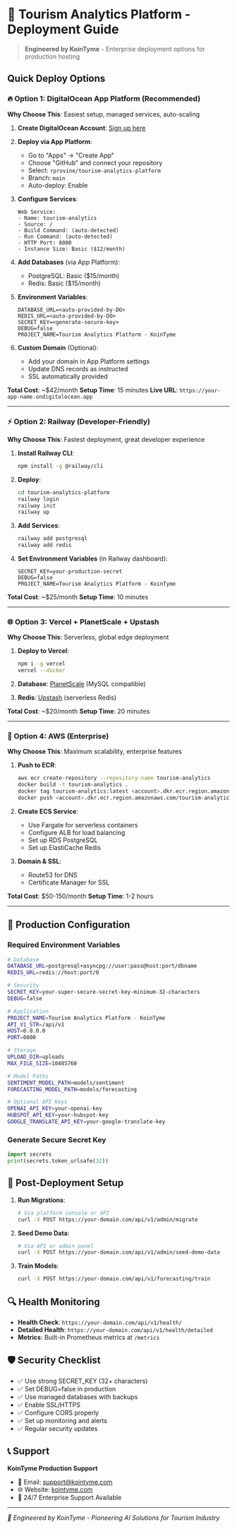 # 🚀 Tourism Analytics Platform - Deployment Guide

> **Engineered by KoinTyme** - Enterprise deployment options for production hosting

## Quick Deploy Options

### 🔥 Option 1: DigitalOcean App Platform (Recommended)

**Why Choose This**: Easiest setup, managed services, auto-scaling

1. **Create DigitalOcean Account**: [Sign up here](https://cloud.digitalocean.com)

2. **Deploy via App Platform**:
   - Go to "Apps" → "Create App"
   - Choose "GitHub" and connect your repository
   - Select: `rprovine/tourism-analytics-platform`
   - Branch: `main`
   - Auto-deploy: Enable

3. **Configure Services**:
   ```
   Web Service:
   - Name: tourism-analytics
   - Source: /
   - Build Command: (auto-detected)
   - Run Command: (auto-detected)
   - HTTP Port: 8000
   - Instance Size: Basic ($12/month)
   ```

4. **Add Databases** (via App Platform):
   - PostgreSQL: Basic ($15/month)
   - Redis: Basic ($15/month)

5. **Environment Variables**:
   ```
   DATABASE_URL=<auto-provided-by-DO>
   REDIS_URL=<auto-provided-by-DO>
   SECRET_KEY=<generate-secure-key>
   DEBUG=false
   PROJECT_NAME=Tourism Analytics Platform - KoinTyme
   ```

6. **Custom Domain** (Optional):
   - Add your domain in App Platform settings
   - Update DNS records as instructed
   - SSL automatically provided

**Total Cost**: ~$42/month
**Setup Time**: 15 minutes
**Live URL**: `https://your-app-name.ondigitalocean.app`

---

### ⚡ Option 2: Railway (Developer-Friendly)

**Why Choose This**: Fastest deployment, great developer experience

1. **Install Railway CLI**:
   ```bash
   npm install -g @railway/cli
   ```

2. **Deploy**:
   ```bash
   cd tourism-analytics-platform
   railway login
   railway init
   railway up
   ```

3. **Add Services**:
   ```bash
   railway add postgresql
   railway add redis
   ```

4. **Set Environment Variables** (in Railway dashboard):
   ```
   SECRET_KEY=your-production-secret
   DEBUG=false
   PROJECT_NAME=Tourism Analytics Platform - KoinTyme
   ```

**Total Cost**: ~$25/month
**Setup Time**: 10 minutes

---

### 🌐 Option 3: Vercel + PlanetScale + Upstash

**Why Choose This**: Serverless, global edge deployment

1. **Deploy to Vercel**:
   ```bash
   npm i -g vercel
   vercel --docker
   ```

2. **Database**: [PlanetScale](https://planetscale.com) (MySQL compatible)
3. **Redis**: [Upstash](https://upstash.com) (serverless Redis)

**Total Cost**: ~$20/month
**Setup Time**: 20 minutes

---

### 🏢 Option 4: AWS (Enterprise)

**Why Choose This**: Maximum scalability, enterprise features

1. **Push to ECR**:
   ```bash
   aws ecr create-repository --repository-name tourism-analytics
   docker build -t tourism-analytics .
   docker tag tourism-analytics:latest <account>.dkr.ecr.region.amazonaws.com/tourism-analytics:latest
   docker push <account>.dkr.ecr.region.amazonaws.com/tourism-analytics:latest
   ```

2. **Create ECS Service**:
   - Use Fargate for serverless containers
   - Configure ALB for load balancing
   - Set up RDS PostgreSQL
   - Set up ElastiCache Redis

3. **Domain & SSL**:
   - Route53 for DNS
   - Certificate Manager for SSL

**Total Cost**: $50-150/month
**Setup Time**: 1-2 hours

---

## 🔧 Production Configuration

### Required Environment Variables

```bash
# Database
DATABASE_URL=postgresql+asyncpg://user:pass@host:port/dbname
REDIS_URL=redis://host:port/0

# Security
SECRET_KEY=your-super-secure-secret-key-minimum-32-characters
DEBUG=false

# Application
PROJECT_NAME=Tourism Analytics Platform - KoinTyme
API_V1_STR=/api/v1
HOST=0.0.0.0
PORT=8000

# Storage
UPLOAD_DIR=uploads
MAX_FILE_SIZE=10485760

# Model Paths
SENTIMENT_MODEL_PATH=models/sentiment
FORECASTING_MODEL_PATH=models/forecasting

# Optional API Keys
OPENAI_API_KEY=your-openai-key
HUBSPOT_API_KEY=your-hubspot-key
GOOGLE_TRANSLATE_API_KEY=your-google-translate-key
```

### Generate Secure Secret Key

```python
import secrets
print(secrets.token_urlsafe(32))
```

## 🎯 Post-Deployment Setup

1. **Run Migrations**:
   ```bash
   # Via platform console or API
   curl -X POST https://your-domain.com/api/v1/admin/migrate
   ```

2. **Seed Demo Data**:
   ```bash
   # Via API or admin panel
   curl -X POST https://your-domain.com/api/v1/admin/seed-demo-data
   ```

3. **Train Models**:
   ```bash
   curl -X POST https://your-domain.com/api/v1/forecasting/train
   ```

## 🔍 Health Monitoring

- **Health Check**: `https://your-domain.com/api/v1/health/`
- **Detailed Health**: `https://your-domain.com/api/v1/health/detailed`
- **Metrics**: Built-in Prometheus metrics at `/metrics`

## 🛡️ Security Checklist

- ✅ Use strong SECRET_KEY (32+ characters)
- ✅ Set DEBUG=false in production
- ✅ Use managed databases with backups
- ✅ Enable SSL/HTTPS
- ✅ Configure CORS properly
- ✅ Set up monitoring and alerts
- ✅ Regular security updates

## 📞 Support

**KoinTyme Production Support**
- 📧 Email: support@kointyme.com
- 🌐 Website: [kointyme.com](https://kointyme.com)
- 📱 24/7 Enterprise Support Available

---

*🚀 Engineered by KoinTyme - Pioneering AI Solutions for Tourism Industry*